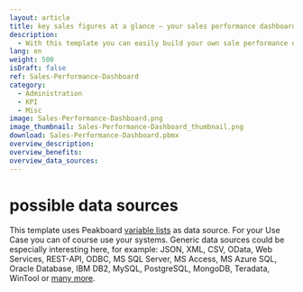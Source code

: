 ```yaml
---
layout: article
title: key sales figures at a glance – your sales performance dashboard
description: 
  - With this template you can easily build your own sale performance dashboard. In addition to their name and a personal photo, your sales representatives can see important key figures such as targets, revenues and the delta of these. By monitoring these sales metrics and because of the visibility of their individual goals, all employees can see how they are performing and how many deals they have ahead of them, which increases motivation to improve their performance and promotes competition among salespeople. Download the template directly for free and design your very own individual sale performance dashboard!
lang: en
weight: 500
isDraft: false
ref: Sales-Performance-Dashboard
category:
  - Administration
  - KPI
  - Misc
image: Sales-Performance-Dashboard.png
image_thumbnail: Sales-Performance-Dashboard_thumbnail.png
download: Sales-Performance-Dashboard.pbmx
overview_description:
overview_benefits:
overview_data_sources:
---
```

# possible data sources
This template uses Peakboard [variable lists](https://help.peakboard.com/scripting/en-variables.html) as data source. For your Use Case you can of course use your systems. Generic data sources could be especially interesting here, for example: JSON, XML, CSV, OData, Web Services, REST-API, ODBC, MS SQL Server, MS Access, MS Azure SQL, Oracle Database, IBM DB2, MySQL, PostgreSQL, MongoDB, Teradata, WinTool or [many more](https://peakboard.com/en/interfaces/).